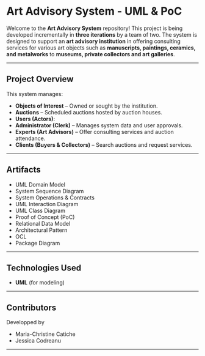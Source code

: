 # Art Advisory System - UML & PoC

Welcome to the **Art Advisory System** repository! This project is being developed incrementally in **three iterations** by a team of two. The system is designed to support an **art advisory institution** in offering consulting services for various art objects such as **manuscripts, paintings, ceramics, and metalworks** to **museums, private collectors and art galleries**.

---

## Project Overview

This system manages:

- **Objects of Interest** – Owned or sought by the institution.
- **Auctions** – Scheduled auctions hosted by auction houses.
- **Users (Actors)**:
- **Administrator (Clerk)** – Manages system data and user approvals.
- **Experts (Art Advisors)** – Offer consulting services and auction attendance.
- **Clients (Buyers & Collectors)** – Search auctions and request services.

---

## Artifacts

- UML Domain Model
- System Sequence Diagram
- System Operations & Contracts
- UML Interaction Diagram
- UML Class Diagram
- Proof of Concept (PoC)
- Relational Data Model
- Architectural Pattern
- OCL
- Package Diagram

---

## Technologies Used

- **UML** (for modeling)

---

## Contributors

Developped by

- Maria-Christine Catiche
- Jessica Codreanu 

---
